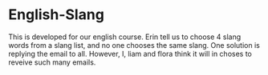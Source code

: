 # English-Slang
This is developed for our english course. Erin tell us to choose 4 slang words from a slang list, and no one chooses the same slang. One solution is replying the email to all. However, I, liam and flora think it will in choses to reveive such many emails.
